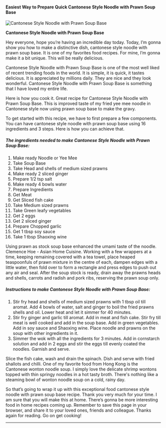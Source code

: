             

#### Easiest Way to Prepare Quick Cantonese Style Noodle with Prawn Soup Base

![Cantonese Style Noodle with Prawn Soup Base](https://img-global.cpcdn.com/recipes/6d57233029e02e9f/751x532cq70/cantonese-style-noodle-with-prawn-soup-base-recipe-main-photo.jpg)

**Cantonese Style Noodle with Prawn Soup Base**

Hey everyone, hope you’re having an incredible day today. Today, I’m gonna show you how to make a distinctive dish, cantonese style noodle with prawn soup base. It is one of my favorites food recipes. For mine, I’m gonna make it a bit unique. This will be really delicious.

Cantonese Style Noodle with Prawn Soup Base is one of the most well liked of recent trending foods in the world. It is simple, it is quick, it tastes delicious. It is appreciated by millions daily. They are nice and they look wonderful. Cantonese Style Noodle with Prawn Soup Base is something that I have loved my entire life.

Here is how you cook it. Great recipe for Cantonese Style Noodle with Prawn Soup Base. This is improved taste of my fried yee mee noodle in Cantonese style now using prawn soup base to make the gravy.

To get started with this recipe, we have to first prepare a few components. You can have cantonese style noodle with prawn soup base using 16 ingredients and 3 steps. Here is how you can achieve that.

##### The ingredients needed to make Cantonese Style Noodle with Prawn Soup Base:

1.  Make ready Noodle or Yee Mee
2.  Take Soup Base
3.  Take Head and shells of medium sized prawns
4.  Make ready 2 sliced ginger
5.  Prepare 1/2 tsp salt
6.  Make ready 4 bowls water
7.  Prepare Ingredients
8.  Get Meat
9.  Get Sliced fish cake
10.  Take Medium sized prawns
11.  Take Green leafy vegetables
12.  Get 2 eggs
13.  Get 2 sliced ginger
14.  Prepare Chopped garlic
15.  Get 1 tbsp soy sauce
16.  Take 1 tbsp Shaoxing wine

Using prawn as stock soup base enhanced the umami taste of the noodle. Clemence Hoe - Asian Home Cuisine. Working with a few wrappers at a time, keeping remaining covered with a tea towel, place heaped teaspoonfuls of prawn mixture in the centre of each, dampen edges with a little water, then fold over to form a rectangle and press edges to push out any air and seal. After the soup stock is ready, drain away the prawns heads and shells, carrots and radish and pork ribs, reserving the prawn soup only.

##### Instructions to make Cantonese Style Noodle with Prawn Soup Base:

1.  Stir fry head and shells of medium sized prawns with 1 tbsp oil till aromat. Add 4 bowls of water, salt and ginger to boil the fried prawns shells and oil. Lower heat and let it simmer for 40 minutes.
2.  Stir fry ginger and garlic till aromat. Add in meat and fish cake. Stir fry till meat is well cooked and add in the soup base. Add in green vegetables. Add in soy sauce and Shaoxing wine. Place noodle and prawns on the soup with other ingredients in it.
3.  Simmer the wok with all the ingredients for 3 minutes. Add in cornstarch solution and add in 2 eggs and stir the eggs till evenly coated the noodles. Garnish and serve.

Slice the fish cake, wash and drain the spinach. Dish and serve with fried shallots and chilli. One of my favorite food from Hong Kong is the Cantonese wonton noodle soup. I simply love the delicate shrimp wontons topped with thin springy noodles in a hot tasty broth. There's nothing like a steaming bowl of wonton noodle soup on a cold, rainy day.

So that’s going to wrap it up with this exceptional food cantonese style noodle with prawn soup base recipe. Thank you very much for your time. I am sure that you will make this at home. There’s gonna be more interesting food in home recipes coming up. Remember to save this page in your browser, and share it to your loved ones, friends and colleague. Thanks again for reading. Go on get cooking!

* * *